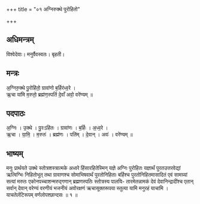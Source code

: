 +++
title = "०१ अग्निरुक्थे पुरोहितो"

+++
## अधिमन्त्रम्
विश्वेदेवाः। मनुर्वैवस्वतः। बृहती।

## मन्त्रः
अ॒ग्निरु॒क्थे पु॒रोहि॑तो॒ ग्रावा॑णो ब॒र्हिर॑ध्व॒रे ।  
ऋ॒चा या॑मि म॒रुतो॒ ब्रह्म॑ण॒स्पतिं॑ दे॒वाँ अवो॒ वरे॑ण्यम् ॥

## पदपाठः
अ॒ग्निः । उ॒क्थे । पु॒रःऽहि॑तः । ग्रावा॑णः । ब॒र्हिः । अ॒ध्व॒रे ।  
ऋ॒चा । या॒मि॒ । म॒रुतः॑ । ब्रह्म॑णः । पति॑म् । दे॒वान् । अवः॑ । वरे॑ण्यम् ॥

## भाष्यम्
मनुः प्रार्थयते उक्थे स्तोत्रशस्त्रात्मके अध्वरे हिंसारहितेस्मिन् यज्ञे अग्निः पुरोहितः यज्ञार्थं पुरतउत्तरवेद्यां ऋत्विग्भिः निहितोभूत् तथा ग्रावाणश्च सोमाभिषवार्थं पुरतोनिहिताः बर्हिश्च पुरतोनिहितमासादितं एवं सामग्र्यां सत्यां मरुतः एकोनपच्चाशन्मरुद्गणान् ब्रह्मणस्पतिः स्तोत्रस्य पालयि- तारमेतन्नामकं देवं देवानिन्द्रादींश्च एतान् सर्वान् देवान् वरेण्यं वरणीयं भजनीयं अवोरक्षणं ऋचासूक्तरूपया स्तुत्या यामि मनुरहं याचामि । याचतेर्लटिरूपम् वर्णलोपश्छान्दसः ॥ १ ॥